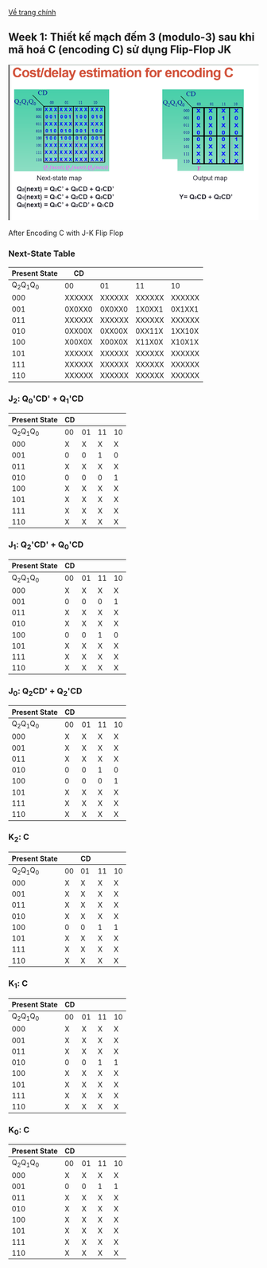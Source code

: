 [Về trang chính](/readme.md)
## **Week 1**: Thiết kế **mạch đếm 3 (modulo-3)** sau khi **mã hoá C (encoding C)** sử dụng **Flip-Flop JK**



![W1_1](image/../../../image/w1_1.png)

After Encoding C with J-K Flip Flop	

### Next-State Table			

|Present State|CD||||
|---|---|---|---|---|
|Q<sub>2</sub>Q<sub>1</sub>Q<sub>0</sub>|00|01|11|10|
|000|XXXXXX|XXXXXX|XXXXXX|XXXXXX|
|001|0X0XX0|0X0XX0|1X0XX1|0X1XX1|
|011|XXXXXX|XXXXXX|XXXXXX|XXXXXX|
|010|0XX00X|0XX00X|0XX11X|1XX10X|
|100|X00X0X|X00X0X|X11X0X|X10X1X|
|101|XXXXXX|XXXXXX|XXXXXX|XXXXXX|
|111|XXXXXX|XXXXXX|XXXXXX|XXXXXX|
|110|XXXXXX|XXXXXX|XXXXXX|XXXXXX|

### J<sub>2</sub>: Q<sub>0</sub>'CD' + Q<sub>1</sub>'CD					
| Present State |CD||||
| ------------- | --- | -- |--|--|
| Q<sub>2</sub>Q<sub>1</sub>Q<sub>0</sub> | 00  | 01 | 11 | 10 |
| 000 | X  | X  | X  | X |
| 001    | 0   | 0  | 1  | 0  |
| 011    | X   | X  | X  | X  |
| 010    | 0   | 0  | 0  | 1  |
| 100    | X   | X  | X  | X  |
| 101    | X   | X  | X  | X  |
| 111    | X   | X  | X  | X  |
| 110    | X   | X  | X  | X  |

### J<sub>1</sub>: Q<sub>2</sub>'CD' + Q<sub>0</sub>'CD					
| Present State |CD||||
| ------------- | --- | -- |--|--|
| Q<sub>2</sub>Q<sub>1</sub>Q<sub>0</sub> | 00  | 01 | 11 | 10 |
|    000 | X  | X  | X  | X |
| 001    | 0   | 0  | 0  | 1  |
| 011    | X   | X  | X  | X  |
| 010    | X   | X  | X  | X  |
| 100    | 0   | 0  | 1  | 0  |
| 101    | X   | X  | X  | X  |
| 111    | X   | X  | X  | X  |
| 110    | X   | X  | X  | X  |

### J<sub>0</sub>: Q<sub>2</sub>CD' + Q<sub>2</sub>'CD					

| Present State |CD||||
| ------------- | --- | -- |--|--|
| Q<sub>2</sub>Q<sub>1</sub>Q<sub>0</sub>| 00  | 01 | 11 | 10 |
| 000           | X  | X | X | X |
| 001           | X   | X  | X | X |
| 011           | X   | X  | X | X |
| 010           | 0   | 0  | 1 | 0 |
| 100           | 0   | 0  | 0 | 1 |
| 101           | X   | X  | X | X |
| 111           | X   | X  | X | X |
| 110           | X   | X  | X | X |

### K<sub>2</sub>: C 					
| Present State |     | CD |    |    |
| ------------- | --- | -- | -- | -- |
| Q<sub>2</sub>Q<sub>1</sub>Q<sub>0</sub>| 00  | 01 | 11 | 10 |
| 000 | X  | X  | X  | X |
| 001           | X   | X  | X  | X  |
| 011           | X   | X  | X  | X  |
| 010           | X   | X  | X  | X  |
| 100           | 0   | 0  | 1  | 1  |
| 101           | X   | X  | X  | X  |
| 111           | X   | X  | X  | X  |
| 110           | X   | X  | X  | X  |
### K<sub>1</sub>: C
| Present State |CD||||
| ------------- | --- | -- |--|--|
| Q<sub>2</sub>Q<sub>1</sub>Q<sub>0</sub> | 00  | 01 | 11 | 10 |
| 000 | X  | X  | X  | X |
| 001    | X   | X  | X  | X  |
| 011    | X   | X  | X  | X  |
| 010    | 0   | 0  | 1  | 1  |
| 100    | X   | X  | X  | X  |
| 101    | X   | X  | X  | X  |
| 111    | X   | X  | X  | X  |
| 110    | X   | X  | X  | X  |


### K<sub>0</sub>: C
| Present State |CD||||
| ------------- | --- | -- |--|--|
| Q<sub>2</sub>Q<sub>1</sub>Q<sub>0</sub> | 00  | 01 | 11 | 10 |
| 000 | X  | X  | X  | X |
| 001    | 0   | 0  | 1  | 1  |
| 011    | X   | X  | X  | X  |
| 010    | X   | X  | X  | X  |
| 100    | X   | X  | X  | X  |
| 101    | X   | X  | X  | X  |
| 111    | X   | X  | X  | X  |
| 110    | X   | X  | X  | X  |

